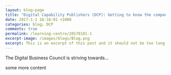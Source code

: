 ```yaml
---
layout: blog-page
title: "Digital Capability Publishers (DCP): Getting to know the components of Australia's eInvoicing Framework"
date: 2017-1-1 16:16:01 +1000
categories: blog; DCP
comments: true
permalink: /learning-centre/20170101-1
excerpt-image: /images/blogs/Blog.png
excerpt: This is an excerpt of this post and it should not be too long otherwise it will look poor on the website.
---
```


The Digital Business Council is striving towards...

some more content




